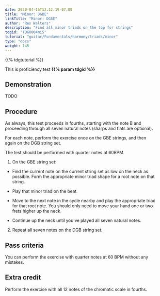 ```yaml
---
date: 2020-04-16T12:12:19-07:00
title: "Minor: DGBE"
linkTitle: "Minor: DGBE"
author: "Rex Walters"
description: "Find all minor triads on the top for strings"
tdgid: "TDG0004mi5"
tutorial: "guitar/Fundamentals/harmony/triads/minor"
type: "docs"
weight: 145
---
```


{{% tdgtutorial %}}

This is proficiency test **{{% param tdgid %}}**

## Demonstration

TODO

## Procedure

As always, this test proceeds in fourths, starting with the note B and proceeding through all seven natural notes (sharps and flats are optional).

For each note, perform the exercise once on the GBE strings, and then again on the DGB string set.

The test should be performed with quarter notes at 60BPM.

1. On the GBE string set:

  * Find the current note on the current string set as low on the neck as possible. Form the appropriate minor triad shape for a root note on that string.

  * Play that minor triad on the beat.

  * Move to the next note in the cycle nearby and play the appropriate triad for that root note. You should only need to move your hand one or two frets higher up the neck.

  * Continue up the neck until you've played all seven natural notes.

2. Repeat all seven notes on the DGB string set.


## Pass criteria

You can perform the exercise with quarter notes at 60 BPM without any mistakes.

## Extra credit

Perform the exercise with all 12 notes of the chromatic scale in fourths.
